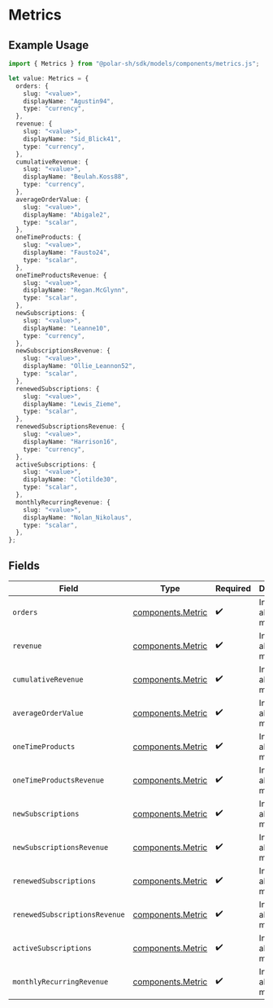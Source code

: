 # Metrics

## Example Usage

```typescript
import { Metrics } from "@polar-sh/sdk/models/components/metrics.js";

let value: Metrics = {
  orders: {
    slug: "<value>",
    displayName: "Agustin94",
    type: "currency",
  },
  revenue: {
    slug: "<value>",
    displayName: "Sid_Blick41",
    type: "currency",
  },
  cumulativeRevenue: {
    slug: "<value>",
    displayName: "Beulah.Koss88",
    type: "currency",
  },
  averageOrderValue: {
    slug: "<value>",
    displayName: "Abigale2",
    type: "scalar",
  },
  oneTimeProducts: {
    slug: "<value>",
    displayName: "Fausto24",
    type: "scalar",
  },
  oneTimeProductsRevenue: {
    slug: "<value>",
    displayName: "Regan.McGlynn",
    type: "scalar",
  },
  newSubscriptions: {
    slug: "<value>",
    displayName: "Leanne10",
    type: "currency",
  },
  newSubscriptionsRevenue: {
    slug: "<value>",
    displayName: "Ollie_Leannon52",
    type: "scalar",
  },
  renewedSubscriptions: {
    slug: "<value>",
    displayName: "Lewis_Zieme",
    type: "scalar",
  },
  renewedSubscriptionsRevenue: {
    slug: "<value>",
    displayName: "Harrison16",
    type: "currency",
  },
  activeSubscriptions: {
    slug: "<value>",
    displayName: "Clotilde30",
    type: "scalar",
  },
  monthlyRecurringRevenue: {
    slug: "<value>",
    displayName: "Nolan_Nikolaus",
    type: "scalar",
  },
};
```

## Fields

| Field                                                  | Type                                                   | Required                                               | Description                                            |
| ------------------------------------------------------ | ------------------------------------------------------ | ------------------------------------------------------ | ------------------------------------------------------ |
| `orders`                                               | [components.Metric](../../models/components/metric.md) | :heavy_check_mark:                                     | Information about a metric.                            |
| `revenue`                                              | [components.Metric](../../models/components/metric.md) | :heavy_check_mark:                                     | Information about a metric.                            |
| `cumulativeRevenue`                                    | [components.Metric](../../models/components/metric.md) | :heavy_check_mark:                                     | Information about a metric.                            |
| `averageOrderValue`                                    | [components.Metric](../../models/components/metric.md) | :heavy_check_mark:                                     | Information about a metric.                            |
| `oneTimeProducts`                                      | [components.Metric](../../models/components/metric.md) | :heavy_check_mark:                                     | Information about a metric.                            |
| `oneTimeProductsRevenue`                               | [components.Metric](../../models/components/metric.md) | :heavy_check_mark:                                     | Information about a metric.                            |
| `newSubscriptions`                                     | [components.Metric](../../models/components/metric.md) | :heavy_check_mark:                                     | Information about a metric.                            |
| `newSubscriptionsRevenue`                              | [components.Metric](../../models/components/metric.md) | :heavy_check_mark:                                     | Information about a metric.                            |
| `renewedSubscriptions`                                 | [components.Metric](../../models/components/metric.md) | :heavy_check_mark:                                     | Information about a metric.                            |
| `renewedSubscriptionsRevenue`                          | [components.Metric](../../models/components/metric.md) | :heavy_check_mark:                                     | Information about a metric.                            |
| `activeSubscriptions`                                  | [components.Metric](../../models/components/metric.md) | :heavy_check_mark:                                     | Information about a metric.                            |
| `monthlyRecurringRevenue`                              | [components.Metric](../../models/components/metric.md) | :heavy_check_mark:                                     | Information about a metric.                            |